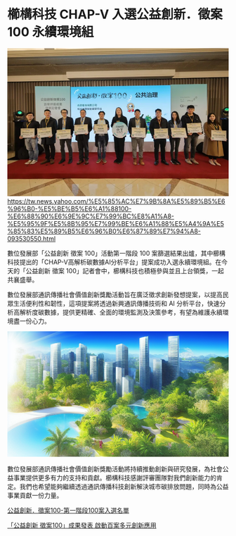 # 櫛構科技 CHAP-V 入選公益創新．徵案 100 永續環境組

![](../005-Files/Pasted%20image%2020230329212436.png)
https://tw.news.yahoo.com/%E5%85%AC%E7%9B%8A%E5%89%B5%E6%96%B0-%E5%BE%B5%E6%A1%88100-%E6%88%90%E6%9E%9C%E7%99%BC%E8%A1%A8-%E5%95%9F%E5%8B%95%E7%99%BE%E6%A1%88%E5%A4%9A%E5%85%83%E5%89%B5%E6%96%B0%E6%87%89%E7%94%A8-093530550.html


數位發展部「公益創新 徵案 100」活動第一階段 100 案篩選結果出爐，其中櫛構科技提出的「CHAP-V高解析碳數據AI分析平台」提案成功入選永續環境組。在今天的「公益創新 徵案 100」記者會中，櫛構科技也積極參與並且上台領獎，一起共襄盛舉。

數位發展部通訊傳播社會價值創新獎勵活動旨在廣泛徵求創新發想提案，以提高民眾生活便利性和韌性，這項提案將透過新興通訊傳播技術和 AI 分析平台，快速分析高解析度碳數據，提供更精確、全面的環境監測及決策參考，有望為維護永續環境盡一份心力。

![](../005-Files/00040-802097309.png)

數位發展部通訊傳播社會價值創新獎勵活動將持續推動創新與研究發展，為社會公益事業提供更多有力的支持和貢獻。櫛構科技感謝評審團隊對我們創新能力的肯定。我們也希望能夠繼續透過通訊傳播科技創新解決城市碳排放問題，同時為公益事業貢獻一份力量。



[公益創新．徵案100-第一階段100案入選名單]([https://100.adi.gov.tw/post1?id=12](https://100.adi.gov.tw/post1?id=12))

[「公益創新 徵案100」成果發表 啟動百案多元創新應用](https://tw.news.yahoo.com/%E5%85%AC%E7%9B%8A%E5%89%B5%E6%96%B0-%E5%BE%B5%E6%A1%88100-%E6%88%90%E6%9E%9C%E7%99%BC%E8%A1%A8-%E5%95%9F%E5%8B%95%E7%99%BE%E6%A1%88%E5%A4%9A%E5%85%83%E5%89%B5%E6%96%B0%E6%87%89%E7%94%A8-093530550.html)